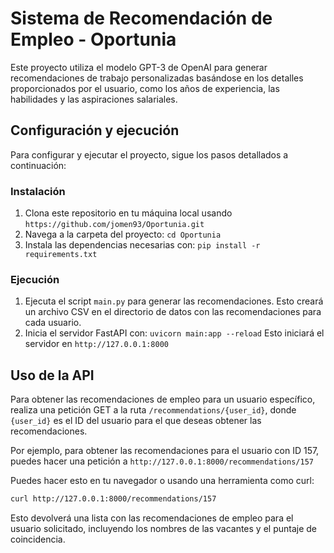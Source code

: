 # Sistema de Recomendación de Empleo - Oportunia

Este proyecto utiliza el modelo GPT-3 de OpenAI para generar recomendaciones de trabajo personalizadas basándose en los detalles proporcionados por el usuario, como los años de experiencia, las habilidades y las aspiraciones salariales. 

## Configuración y ejecución

Para configurar y ejecutar el proyecto, sigue los pasos detallados a continuación:

### Instalación

1. Clona este repositorio en tu máquina local usando `https://github.com/jomen93/Oportunia.git`
2. Navega a la carpeta del proyecto: `cd Oportunia`
3. Instala las dependencias necesarias con: `pip install -r requirements.txt`

### Ejecución

1. Ejecuta el script `main.py` para generar las recomendaciones. Esto creará un archivo CSV en el directorio de datos con las recomendaciones para cada usuario.
2. Inicia el servidor FastAPI con: `uvicorn main:app --reload`
   Esto iniciará el servidor en `http://127.0.0.1:8000`

## Uso de la API

Para obtener las recomendaciones de empleo para un usuario específico, realiza una petición GET a la ruta `/recommendations/{user_id}`, donde `{user_id}` es el ID del usuario para el que deseas obtener las recomendaciones.

Por ejemplo, para obtener las recomendaciones para el usuario con ID 157, puedes hacer una petición a `http://127.0.0.1:8000/recommendations/157`

Puedes hacer esto en tu navegador o usando una herramienta como curl:

```bash
curl http://127.0.0.1:8000/recommendations/157
```

Esto devolverá una lista con las recomendaciones de empleo para el usuario solicitado, incluyendo los nombres de las vacantes y el puntaje de coincidencia.

